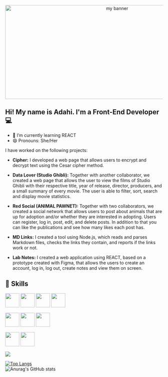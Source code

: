 <p align='center'>

<img width='700' height='300' src='https://user-images.githubusercontent.com/107142458/200063143-db95af68-546d-48eb-86a8-b389176caa24.png' alt='my banner'>

</p>

<h2 aling='center'> Hi! My name is Adahi. I'm a Front-End Developer 💻 </h1>


- 🌱 I’m currently learning REACT
- 😄 Pronouns: She/Her

I have worked on the following projects:

- **Cipher:** I developed a web page that allows users to encrypt and
decrypt text using the Cesar cipher method.

- **Data Lover (Studio Ghibli):** Together with another collaborator,
we created a web page that allows the user to view the films of
Studio Ghibli with their respective title, year of release, director,
producers, and a small summary of every movie. The user is able to
filter, sort, search and display movie statistics.

- **Red Social (ANIMAL PAWNET):** Together with two collaborators,
we created a social network that allows users to post about
animals that are up for adoption and/or whether they are
interested in adopting. Users can register, log in, post, edit, and
delete posts. In addition to that you can like the publications and
see how many likes each post has. 

- **MD Links:** I created a tool using Node.js, which reads and parses
Markdown files, checks the links they contain, and reports if the
links work or not.

- **Lab Notes:** I created a web application using REACT, based on a
prototype created with Figma, that allows the users to create an
account, log in, log out, create notes and view them on screen.


## 💼  Skills

<code><img height="45" src="https://img.icons8.com/external-tal-revivo-color-tal-revivo/24/null/external-react-a-javascript-library-for-building-user-interfaces-logo-color-tal-revivo.png"></code>  <code><img height="45" src="https://img.icons8.com/color/48/000000/javascript.png"></code>  <code><img height="45" src="https://mirayhazlo.com/wp-content/uploads/2018/09/Html5_dise%C3%B1o_web-1.png"></code>  <code><img height="45" src="https://cdn.pixabay.com/photo/2017/08/05/11/16/logo-2582747_1280.png"></code>

<code><img height="45" src="https://img.icons8.com/color/48/000000/firebase.png"></code> <code><img height="45" src="https://img.icons8.com/color/48/000000/nodejs.png"></code> <code><img height="45" src="https://img.icons8.com/color/48/000000/git.png"></code>

<code><img height="45" src="https://cdn.icon-icons.com/icons2/2107/PNG/512/file_type_vscode_icon_130084.png"></code> <code><img height="45" src="https://img.icons8.com/office/45/000000/figma.png"></code>


![](https://img.shields.io/badge/Tools-GitHub-informational?style=flat&logo=GitHub&color=181717)


[![Top Langs](https://github-readme-stats.vercel.app/api/top-langs/?username=Zarahi93&layout=compact)](https://github.com/Zarahi93)
<br>
![Anurag's GitHub stats](https://github-readme-stats.vercel.app/api?username=Zarahi93&show_icons=true&theme=transparent)


